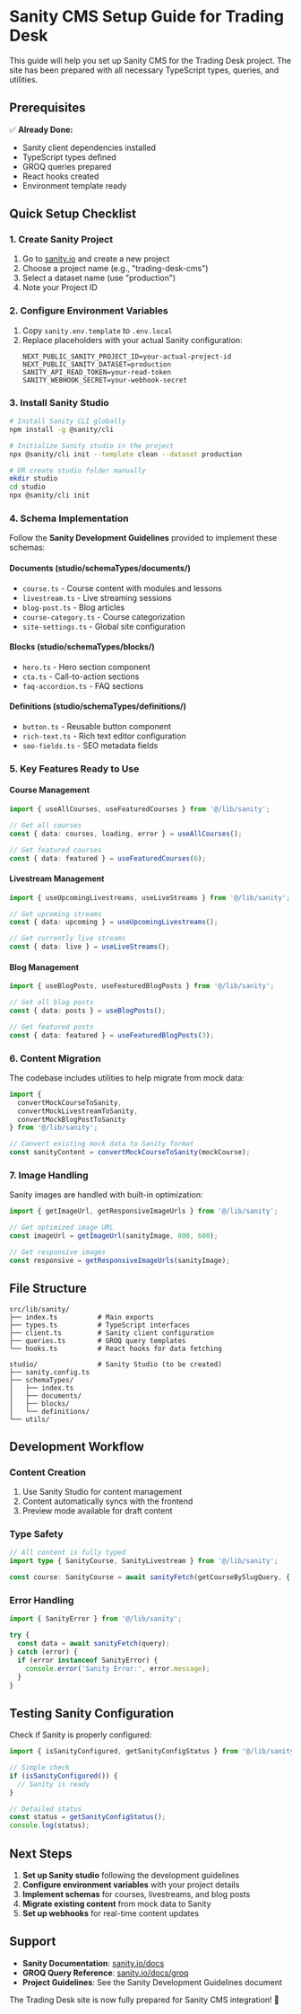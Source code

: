 # Sanity CMS Setup Guide for Trading Desk

This guide will help you set up Sanity CMS for the Trading Desk project. The site has been prepared with all necessary TypeScript types, queries, and utilities.

## Prerequisites

✅ **Already Done:**
- Sanity client dependencies installed
- TypeScript types defined
- GROQ queries prepared
- React hooks created
- Environment template ready

## Quick Setup Checklist

### 1. Create Sanity Project
1. Go to [sanity.io](https://sanity.io) and create a new project
2. Choose a project name (e.g., "trading-desk-cms")
3. Select a dataset name (use "production")
4. Note your Project ID

### 2. Configure Environment Variables
1. Copy `sanity.env.template` to `.env.local`
2. Replace placeholders with your actual Sanity configuration:
   ```env
   NEXT_PUBLIC_SANITY_PROJECT_ID=your-actual-project-id
   NEXT_PUBLIC_SANITY_DATASET=production
   SANITY_API_READ_TOKEN=your-read-token
   SANITY_WEBHOOK_SECRET=your-webhook-secret
   ```

### 3. Install Sanity Studio
```bash
# Install Sanity CLI globally
npm install -g @sanity/cli

# Initialize Sanity studio in the project
npx @sanity/cli init --template clean --dataset production

# OR create studio folder manually
mkdir studio
cd studio
npx @sanity/cli init
```

### 4. Schema Implementation

Follow the **Sanity Development Guidelines** provided to implement these schemas:

#### Documents (studio/schemaTypes/documents/)
- `course.ts` - Course content with modules and lessons
- `livestream.ts` - Live streaming sessions
- `blog-post.ts` - Blog articles
- `course-category.ts` - Course categorization
- `site-settings.ts` - Global site configuration

#### Blocks (studio/schemaTypes/blocks/)
- `hero.ts` - Hero section component
- `cta.ts` - Call-to-action sections
- `faq-accordion.ts` - FAQ sections

#### Definitions (studio/schemaTypes/definitions/)
- `button.ts` - Reusable button component
- `rich-text.ts` - Rich text editor configuration
- `seo-fields.ts` - SEO metadata fields

### 5. Key Features Ready to Use

#### Course Management
```typescript
import { useAllCourses, useFeaturedCourses } from '@/lib/sanity';

// Get all courses
const { data: courses, loading, error } = useAllCourses();

// Get featured courses
const { data: featured } = useFeaturedCourses(6);
```

#### Livestream Management
```typescript
import { useUpcomingLivestreams, useLiveStreams } from '@/lib/sanity';

// Get upcoming streams
const { data: upcoming } = useUpcomingLivestreams();

// Get currently live streams
const { data: live } = useLiveStreams();
```

#### Blog Management
```typescript
import { useBlogPosts, useFeaturedBlogPosts } from '@/lib/sanity';

// Get all blog posts
const { data: posts } = useBlogPosts();

// Get featured posts
const { data: featured } = useFeaturedBlogPosts(3);
```

### 6. Content Migration

The codebase includes utilities to help migrate from mock data:

```typescript
import { 
  convertMockCourseToSanity,
  convertMockLivestreamToSanity,
  convertMockBlogPostToSanity 
} from '@/lib/sanity';

// Convert existing mock data to Sanity format
const sanityContent = convertMockCourseToSanity(mockCourse);
```

### 7. Image Handling

Sanity images are handled with built-in optimization:

```typescript
import { getImageUrl, getResponsiveImageUrls } from '@/lib/sanity';

// Get optimized image URL
const imageUrl = getImageUrl(sanityImage, 800, 600);

// Get responsive images
const responsive = getResponsiveImageUrls(sanityImage);
```

## File Structure

```
src/lib/sanity/
├── index.ts          # Main exports
├── types.ts          # TypeScript interfaces
├── client.ts         # Sanity client configuration
├── queries.ts        # GROQ query templates
└── hooks.ts          # React hooks for data fetching

studio/               # Sanity Studio (to be created)
├── sanity.config.ts
├── schemaTypes/
│   ├── index.ts
│   ├── documents/
│   ├── blocks/
│   └── definitions/
└── utils/
```

## Development Workflow

### Content Creation
1. Use Sanity Studio for content management
2. Content automatically syncs with the frontend
3. Preview mode available for draft content

### Type Safety
```typescript
// All content is fully typed
import type { SanityCourse, SanityLivestream } from '@/lib/sanity';

const course: SanityCourse = await sanityFetch(getCourseBySlugQuery, { slug });
```

### Error Handling
```typescript
import { SanityError } from '@/lib/sanity';

try {
  const data = await sanityFetch(query);
} catch (error) {
  if (error instanceof SanityError) {
    console.error('Sanity Error:', error.message);
  }
}
```

## Testing Sanity Configuration

Check if Sanity is properly configured:

```typescript
import { isSanityConfigured, getSanityConfigStatus } from '@/lib/sanity';

// Simple check
if (isSanityConfigured()) {
  // Sanity is ready
}

// Detailed status
const status = getSanityConfigStatus();
console.log(status);
```

## Next Steps

1. **Set up Sanity studio** following the development guidelines
2. **Configure environment variables** with your project details
3. **Implement schemas** for courses, livestreams, and blog posts
4. **Migrate existing content** from mock data to Sanity
5. **Set up webhooks** for real-time content updates

## Support

- **Sanity Documentation**: [sanity.io/docs](https://sanity.io/docs)
- **GROQ Query Reference**: [sanity.io/docs/groq](https://sanity.io/docs/groq)
- **Project Guidelines**: See the Sanity Development Guidelines document

The Trading Desk site is now fully prepared for Sanity CMS integration! 🚀
